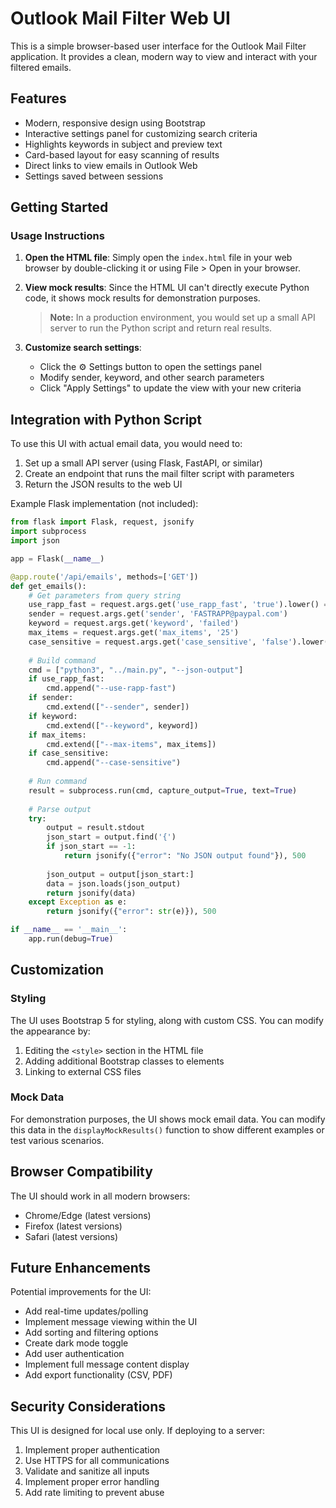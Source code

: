 # Outlook Mail Filter Web UI

This is a simple browser-based user interface for the Outlook Mail Filter application. It provides a clean, modern way to view and interact with your filtered emails.

## Features

- Modern, responsive design using Bootstrap
- Interactive settings panel for customizing search criteria
- Highlights keywords in subject and preview text
- Card-based layout for easy scanning of results
- Direct links to view emails in Outlook Web
- Settings saved between sessions

## Getting Started

### Usage Instructions

1. **Open the HTML file**: 
   Simply open the `index.html` file in your web browser by double-clicking it or using File > Open in your browser.

2. **View mock results**:
   Since the HTML UI can't directly execute Python code, it shows mock results for demonstration purposes.
   
   > **Note:** In a production environment, you would set up a small API server to run the Python script and return real results.

3. **Customize search settings**:
   - Click the ⚙️ Settings button to open the settings panel
   - Modify sender, keyword, and other search parameters
   - Click "Apply Settings" to update the view with your new criteria

## Integration with Python Script

To use this UI with actual email data, you would need to:

1. Set up a small API server (using Flask, FastAPI, or similar)
2. Create an endpoint that runs the mail filter script with parameters
3. Return the JSON results to the web UI

Example Flask implementation (not included):

```python
from flask import Flask, request, jsonify
import subprocess
import json

app = Flask(__name__)

@app.route('/api/emails', methods=['GET'])
def get_emails():
    # Get parameters from query string
    use_rapp_fast = request.args.get('use_rapp_fast', 'true').lower() == 'true'
    sender = request.args.get('sender', 'FASTRAPP@paypal.com')
    keyword = request.args.get('keyword', 'failed')
    max_items = request.args.get('max_items', '25')
    case_sensitive = request.args.get('case_sensitive', 'false').lower() == 'true'
    
    # Build command
    cmd = ["python3", "../main.py", "--json-output"]
    if use_rapp_fast:
        cmd.append("--use-rapp-fast")
    if sender:
        cmd.extend(["--sender", sender])
    if keyword:
        cmd.extend(["--keyword", keyword])
    if max_items:
        cmd.extend(["--max-items", max_items])
    if case_sensitive:
        cmd.append("--case-sensitive")
    
    # Run command
    result = subprocess.run(cmd, capture_output=True, text=True)
    
    # Parse output
    try:
        output = result.stdout
        json_start = output.find('{')
        if json_start == -1:
            return jsonify({"error": "No JSON output found"}), 500
        
        json_output = output[json_start:]
        data = json.loads(json_output)
        return jsonify(data)
    except Exception as e:
        return jsonify({"error": str(e)}), 500

if __name__ == '__main__':
    app.run(debug=True)
```

## Customization

### Styling

The UI uses Bootstrap 5 for styling, along with custom CSS. You can modify the appearance by:

1. Editing the `<style>` section in the HTML file
2. Adding additional Bootstrap classes to elements
3. Linking to external CSS files

### Mock Data

For demonstration purposes, the UI shows mock email data. You can modify this data in the `displayMockResults()` function to show different examples or test various scenarios.

## Browser Compatibility

The UI should work in all modern browsers:

- Chrome/Edge (latest versions)
- Firefox (latest versions)
- Safari (latest versions)

## Future Enhancements

Potential improvements for the UI:

- Add real-time updates/polling
- Implement message viewing within the UI
- Add sorting and filtering options
- Create dark mode toggle
- Add user authentication
- Implement full message content display
- Add export functionality (CSV, PDF)

## Security Considerations

This UI is designed for local use only. If deploying to a server:

1. Implement proper authentication
2. Use HTTPS for all communications
3. Validate and sanitize all inputs
4. Implement proper error handling
5. Add rate limiting to prevent abuse